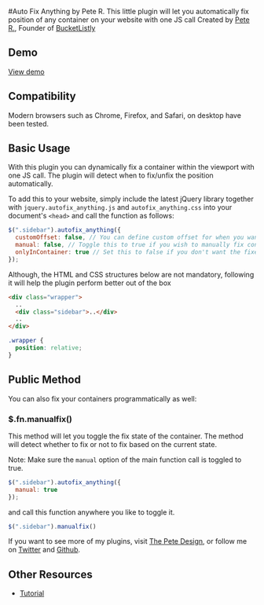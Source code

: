 #Auto Fix Anything by Pete R.
This little plugin will let you automatically fix position of any container on your website with one JS call
Created by [Pete R.](http://www.thepetedesign.com), Founder of [BucketListly](http://www.bucketlistly.com)


## Demo
[View demo](http://peachananr.github.io/autofix_anything/Demo/autofix_demo.html)

## Compatibility
Modern browsers such as Chrome, Firefox, and Safari, on desktop have been tested.

## Basic Usage
With this plugin you can dynamically fix a container within the viewport with one JS call. The plugin will detect when to fix/unfix the position automatically.

To add this to your website, simply include the latest jQuery library together with `jquery.autofix_anything.js` and `autofix_anything.css` into your document's `<head>` and call the function as follows:

  
````javascript
$(".sidebar").autofix_anything({
  customOffset: false, // You can define custom offset for when you want the container to be fixed. This option takes the number of pixels from the top of the page. The default value is false which the plugin will automatically fix the container when the it is in the viewport
  manual: false, // Toggle this to true if you wish to manually fix containers with the public method. Default value is false
  onlyInContainer: true // Set this to false if you don't want the fixed container to limit itself to the parent's container.
});
````

Although, the HTML and CSS structures below are not mandatory, following it will help the plugin perform better out of the box

````html
<div class="wrapper">
  ..
  <div class="sidebar">..</div>
  ..
</div>
````

````css
.wrapper {
  position: relative;
}
````

## Public Method
You can also fix your containers programmatically as well:

### $.fn.manualfix()

This method will let you toggle the fix state of the container. The method will detect whether to fix or not to fix based on the current state. 

Note: Make sure the `manual` option of the main function call is toggled to true.

````javascript
$(".sidebar").autofix_anything({
  manual: true
});
````
and call this function anywhere you like to toggle it.

````js
$(".sidebar").manualfix()
````

If you want to see more of my plugins, visit [The Pete Design](http://www.thepetedesign.com/#design), or follow me on [Twitter](http://www.twitter.com/peachananr) and [Github](http://www.github.com/peachananr).

## Other Resources
- [Tutorial](http://www.onextrapixel.com/2013/11/18/fix-any-div-container-into-view-port-with-autofix_anything-js/)
